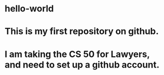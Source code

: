 # hello-world
# This is my first repository on github.
# I am taking the CS 50 for Lawyers, and need to set up a github account. 
